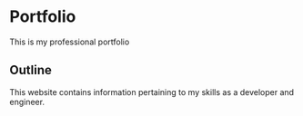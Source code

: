# Portfolio
This is my professional portfolio 

## Outline
This website contains information pertaining to my skills as a developer and engineer. 
